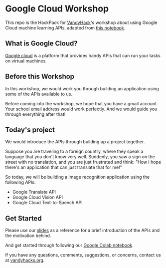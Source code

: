 # Google Cloud Workshop
This repo is the HackPack for [VandyHack](https://vandyhacks.org/)'s workshop about using Google Cloud machine learning APIs, adapted from [this notebook](https://github.com/GoogleCloudPlatform/training-data-analyst/blob/master/CPB100/lab4c/mlapis.ipynb).

## What is Google Cloud?
[Google cloud](https://cloud.google.com/docs/overview) is a platform that provides handy APIs that can run your tasks on virtual machines.

## Before this Workshop
In this workshop, we would work you through building an application using some of the APIs available to us.

Before coming into the workshop, we hope that you have a gmail account. Your school email address would work perfectly. And we would guide you through everything after that!

## Today's project
We would introduce the APIs through building up a project together. 

Suppose you are traveling to a foreign country, where they speak a language that you don't know very well. Suddenly, you saw a sign on the street with no translation, and you are just frustrated and think: "How I hope there's an application that can just translate that for me!" 

So today, we will be building a image recognition application using the following APIs:

* Google Translate API
* Google Cloud Vision API
* Google Cloud Text-to-Speech API

## Get Started
Please use our [slides](https://docs.google.com/presentation/d/1HVPxRWb3HA2-9NvKapEZr2OWg5pGyoe4ZekhRAbehc4/edit#slide=id.g98e001d189_0_10) as a reference for a brief introduction of the APIs and the motivation behind.

And get started through following our [Google Colab notebook](https://github.com/VandyHacks/GoogleCloudWorkshop/blob/master/VandyHacks_GoogleCloudAPIWorkshop.ipynb).

If you have any questions, comments, suggestions, or concerns, contact us at [vandyhacks.org](https://vandyhacks.org/).
